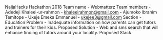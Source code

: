 NaijaHacks Hackathon 2018
Team name - Webmatterz
Team members - Adedeji Khaleel-ur-rahmon - khaleelrahmon@gmail.com
             -  Ajumoko Ibrahim Temitope
             -  Ukeje Emeka Emmanuel - ukejee3@gmail.com
Section - Education
Problem - Inadequate information on how parents can get tutors and trainers for their kids.
Proposed Solution - Web and sms search that will enhance finding of tutors around your locality.
Proposed Stack
